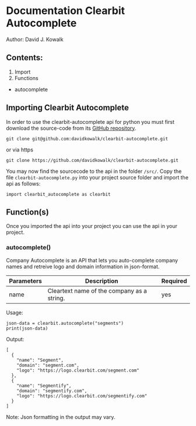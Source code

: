 # Documentation Clearbit Autocomplete
Author: David J. Kowalk

## Contents:
1. Import
2. Functions
  - autocomplete

## Importing Clearbit Autocomplete
In order to use the clearbit-autocomplete api for python you must first download the source-code from its [GitHub repository](http://www.github.com/davidkowalk/clearbit-autocomplete).

```
git clone git@github.com:davidkowalk/clearbit-autocomplete.git
```
or via https
```
git clone https://github.com/davidkowalk/clearbit-autocomplete.git
```

You may now find the sourcecode to the api in the folder ``/src/``. Copy the file ``clearbit-autocomplete.py`` into your project source folder and import the api as follows:

```
import clearbit_autocomplete as clearbit
```
## Function(s)

Once you imported the api into your project you can use the api in your project.
### autocomplete()
Company Autocomplete is an API that lets you auto-complete company names and retreive logo and domain information in json-format.

| Parameters | Description | Required |
|------------|-------------|----------|
| name       | Cleartext name of the company as a string. | yes |

Usage:

```
json-data = clearbit.autocomplete("segments")
print(json-data)
```

Output:
```
[
  {
    "name": "Segment",
    "domain": "segment.com",
    "logo": "https://logo.clearbit.com/segment.com"
  },
  {
    "name": "Segmentify",
    "domain": "segmentify.com",
    "logo": "https://logo.clearbit.com/segmentify.com"
  }
]
```

Note: Json formatting in the output may vary.
